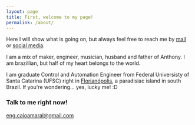 ```yaml
---
layout: page
title: First, welcome to my page!
permalink: /about/
---
```


Here I will show what is going on, but always feel free to reach me by [mail](mailto:eng.caioamaral@gmail.com) or [social media](https://www.instagram.com/caioamaral/).

I am a mix of maker, engineer, musician, husband and father of Anthony. I am brazillian, but half of my heart belongs to the world.

I am graduate Control and Automation Engineer from Federal Universisty of Santa Catarina (UFSC) right in [Florianópolis](https://www.youtube.com/watch?v=tQysmKz392k), a paradisiac island in south Brazil. If you're wondering... yes, lucky me! :D



### Talk to me right now!

[eng.caioamaral@gmail.com](mailto:eng.caioamaral@gmail.com)
